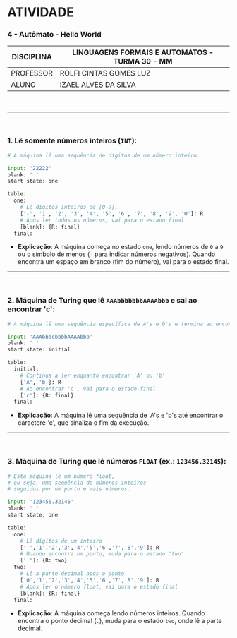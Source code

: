 # ATIVIDADE

### 4 - Autômato - Hello World 

| DISCIPLINA  | LINGUAGENS FORMAIS E AUTOMATOS - TURMA 30 - MM  |
|-------------|-------------------------------------------------|
| PROFESSOR   | ROLFI CINTAS GOMES LUZ                          |
| ALUNO       | IZAEL ALVES DA SILVA                            |

<br>

---

<br>

### 1. Lê somente números inteiros (`INT`):

```py
# A máquina lê uma sequência de dígitos de um número inteiro.

input: '22222'
blank: ' '
start state: one

table:
  one:
    # Lê dígitos inteiros de [0-9].
    ['-', '1', '2', '3', '4', '5', '6', '7', '8', '9', '0']: R
    # Após ler todos os números, vai para o estado final
    [blank]: {R: final}
  final:
```
- **Explicação**: A máquina começa no estado `one`, lendo números de `0` a `9` ou o símbolo de menos (`-` para indicar números negativos). Quando encontra um espaço em branco (fim do número), vai para o estado final.

---

<br>

### 2. Máquina de Turing que lê `AAAbbbbbbbAAAAbbb` e sai ao encontrar 'c':

```py
# A máquina lê uma sequência específica de A's e b's e termina ao encontrar 'c'.

input: 'AAAbbbcbbbbAAAAbbb'
blank: ' '
start state: initial

table:
  initial:
    # Continua a ler enquanto encontrar 'A' ou 'b'
    ['A', 'b']: R
    # Ao encontrar 'c', vai para o estado final
    ['c']: {R: final}
  final:
```
- **Explicação**: A máquina lê uma sequência de 'A's e 'b's até encontrar o caractere 'c', que sinaliza o fim da execução.

---

<br>

### 3. Máquina de Turing que lê números `FLOAT` (ex.: `123456.32145`):

```py
# Esta máquina lê um número float, 
# ou seja, uma sequência de números inteiros
# seguidos por um ponto e mais números.

input: '123456.32145'
blank: ' '
start state: one

table:
  one:
    # Lê dígitos de um inteiro
    ['-','1','2','3','4','5','6','7','8','9']: R
    # Quando encontra um ponto, muda para o estado 'two'
    ['.']: {R: two}
  two:
    # Lê a parte decimal após o ponto
    ['0','1','2','3','4','5','6','7','8','9']: R
    # Após ler o número float, vai para o estado final
    [blank]: {R: final}
  final:
```
- **Explicação**: A máquina começa lendo números inteiros. Quando encontra o ponto decimal (`.`), muda para o estado `two`, onde lê a parte decimal.